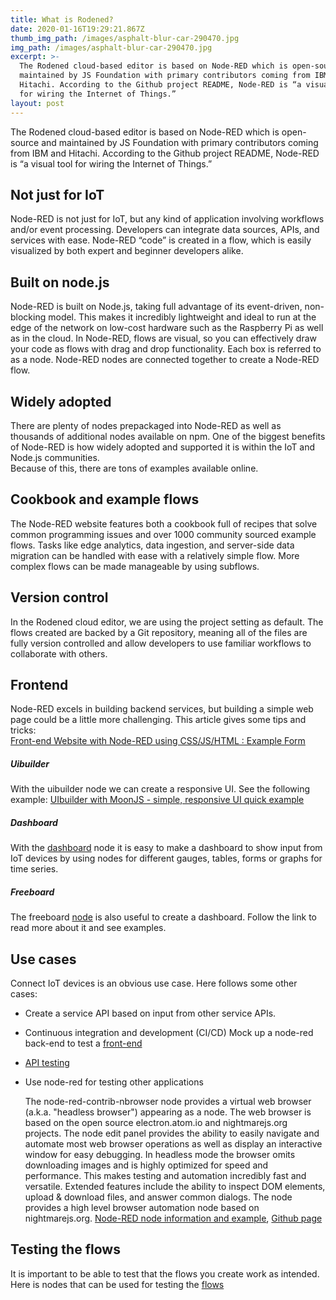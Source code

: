 ```yaml
---
title: What is Rodened?
date: 2020-01-16T19:29:21.867Z
thumb_img_path: /images/asphalt-blur-car-290470.jpg
img_path: /images/asphalt-blur-car-290470.jpg
excerpt: >-
  The Rodened cloud-based editor is based on Node-RED which is open-source and
  maintained by JS Foundation with primary contributors coming from IBM and
  Hitachi. According to the Github project README, Node-RED is “a visual tool
  for wiring the Internet of Things.”
layout: post
---
```

<meta name="description" content="Learn more why the Rodened cloud editor is great for fast IT automation, MVP development, backend services, front-end testing, and service API creation. It is a visual programming tool built on Node.js and Node-RED making it incredibly lightweight. It is widely adopted and supported by a large community. Because of this, there are tons of example available online. Read the full story. ">

<meta name="keywords" content="fast IT automation, MVP development, backend services, front-end testing, service API creation, rodened editor, visual programming, no coding, integromat alternative, zapier alternative, activechat alternative">

The Rodened cloud-based editor is based on Node-RED which is open-source and maintained by JS Foundation with primary contributors coming from IBM and Hitachi.  According to the Github project README, Node-RED is “a visual tool for wiring the Internet of Things.”

## Not just for IoT

Node-RED is not just for IoT, but any kind of application involving workflows and/or event processing.  Developers can integrate data sources, APIs, and services with ease. Node-RED “code” is created in a flow, which is easily visualized by both expert and beginner developers alike. 

## Built on node.js

Node-RED is built on Node.js, taking full advantage of its event-driven, non-blocking model. This makes it incredibly lightweight and ideal to run at the edge of the network on low-cost hardware such as the Raspberry Pi as well as in the cloud. In Node-RED, flows are visual, so you can effectively draw your code as flows with drag and drop functionality.  Each box is referred to as a node. Node-RED nodes are connected together to create a Node-RED flow.

## Widely adopted

There are plenty of nodes prepackaged into Node-RED as well as thousands of additional nodes available on npm. One of the biggest benefits of Node-RED is how widely adopted and supported it is within the IoT and Node.js communities.\
Because of this, there are tons of examples available online. 

## Cookbook and example flows

The Node-RED website features both a cookbook full of recipes that solve common programming issues and over 1000 community sourced example flows.  Tasks like edge analytics, data ingestion, and server-side data migration can be handled with ease with a relatively simple flow.  More complex flows can be made manageable by using subflows.

## Version control

In the Rodened cloud editor, we are using the project setting as default.  The flows created are backed by a Git repository, meaning all of the files are fully version controlled and allow developers to use familiar workflows to collaborate with others.

## Frontend

Node-RED excels in building backend services, but building a simple web page could be a little more challenging. This article gives some tips and tricks:  
<a href="https://flows.nodered.org/flow/1bffe6808d37bd96cce283939983e758" target="_blank">Front-end Website with Node-RED using CSS/JS/HTML : Example Form</a>

##### Uibuilder

With the uibuilder node we can create a responsive UI. See the following example: [UIbuilder with MoonJS - simple, responsive UI quick example](https://flows.nodered.org/flow/e909c3fa700b68abe94cd822e46c084f)

##### Dashboard

With the [dashboard](https://flows.nodered.org/node/node-red-dashboard) node it is easy to make a dashboard to show input from IoT devices by using nodes for different gauges, tables, forms or graphs for time series. 

##### Freeboard

The freeboard [node](https://flows.nodered.org/node/node-red-contrib-freeboard) is also useful to create a dashboard. Follow the link to read more about it and see examples.

## Use cases

Connect IoT devices is an obvious use case. Here follows some other cases:

* Create a service API based on input from other service APIs.
* Continuous integration and development (CI/CD) Mock up a node-red back-end to test a [front-end](https://ordina-jworks.github.io/testing/2018/08/15/node-red-dev-ci.html)
* [API testing](https://ordina-jworks.github.io/testing/2018/01/04/3-stages-api-testing.html)
* Use node-red for testing other applications 

  The node-red-contrib-nbrowser node provides a virtual web browser (a.k.a. "headless browser") appearing as a node. The web browser is based on the open source electron.atom.io and nightmarejs.org projects. The node edit panel provides the ability to easily navigate and automate most web browser operations as well as display an interactive window for easy debugging. In headless mode the browser omits downloading images and is highly optimized for speed and performance. This makes testing and automation incredibly fast and versatile. Extended features include the ability to inspect DOM elements, upload & download files, and answer common dialogs. The node provides a high level browser automation node based on nightmarejs.org. [Node-RED node information and example](https://flows.nodered.org/node/node-red-contrib-nbrowser), [Github page](https://github.com/steveorevo/node-red-contrib-nbrowser)

## Testing the flows

It is important to be able to test that the flows you create work as intended.  Here is nodes that can be used for testing the [flows](https://github.com/node-red/node-red/wiki/Flow-testing)
